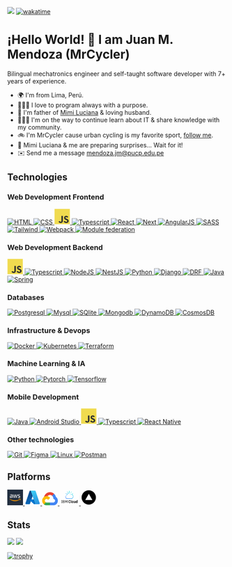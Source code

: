 ![](https://komarev.com/ghpvc/?username=MrCycler&color=blue)
[![wakatime](https://wakatime.com/badge/user/f58982f1-ea2a-49f4-9590-66fec5a145c0.svg)](https://wakatime.com/@f58982f1-ea2a-49f4-9590-66fec5a145c0)

# ¡Hello World! 👋 I am Juan M. Mendoza (MrCycler)

Bilingual mechatronics engineer and self-taught software developer with 7+ years of experience.

- 🌍 I'm from Lima, Perú.
- 👨🏽‍💻 I love to program always with a purpose.
- 🐶 I'm father of [Mimi Luciana](https://github.com/mimiluciana) & loving husband.
- 👨🏽‍🏫 I'm on the way to continue learn about IT & share knowledge with my community.
- 🚲 I'm MrCycler cause urban cycling is my favorite sport, [follow me](https://www.strava.com/athletes/36642621).
- 🔨 Mimi Luciana & me are preparing surprises... Wait for it!
- ✉️ Send me a message [mendoza.jm@pucp.edu.pe](mailto:mendoza.jm@pucp.edu.pe)

## Technologies

### Web Development Frontend

<div align="left">
<a href="https://developer.mozilla.org/es/docs/Web/HTML" target="_blank" rel="noreferrer">
    <img src="https://cdn-icons-png.flaticon.com/512/732/732212.png" width="36" height="36" alt="HTML" />
</a>
<a href="https://developer.mozilla.org/es/docs/Web/CSS" target="_blank" rel="noreferrer">
    <img src="https://static-00.iconduck.com/assets.00/file-type-css-icon-902x1024-dqy5inwy.png" width="36" height="36" alt="CSS" />
</a>
<a href="https://developer.mozilla.org/es/docs/Web/JavaScript" target="_blank" rel="noreferrer">
    <img src="https://raw.githubusercontent.com/devicons/devicon/master/icons/javascript/javascript-original.svg" width="36" height="36" alt="JS" />
</a>
<a href="https://www.typescriptlang.org/" target="_blank" rel="noreferrer">
    <img src="https://cdn.worldvectorlogo.com/logos/typescript.svg" width="36" height="36" alt="Typescript" />
</a>
<a href="https://es.react.dev/" target="_blank" rel="noreferrer">
    <img src="https://raw.githubusercontent.com/danielcranney/readme-generator/main/public/icons/skills/react-colored.svg" width="36" height="36" alt="React" />
</a>
<a href="https://nextjs.org/" target="_blank" rel="noreferrer">
    <img src="https://pbs.twimg.com/profile_images/1565710214019444737/if82cpbS_200x200.jpg" width="36" height="36" alt="Next" />
</a>
<a href="https://angular.dev/" target="_blank" rel="noreferrer">
    <img src="https://docs.angular.lat/assets/images/logos/angular/angular.svg" width="36" height="36" alt="AngularJS" />
</a>
<a href="https://sass-lang.com/" target="_blank" rel="noreferrer">
    <img src="https://cdn.iconscout.com/icon/free/png-256/free-sass-logo-icon-download-in-svg-png-gif-file-formats--brand-development-tools-pack-logos-icons-226054.png?f=webp&w=256" width="36" height="36" alt="SASS" />
</a>
<a href="https://tailwindcss.com/" target="_blank" rel="noreferrer">
    <img src="https://seeklogo.com/images/T/tailwind-css-logo-5AD4175897-seeklogo.com.png" width="36" height="25" alt="Tailwind" />
</a>
<a href="https://webpack.js.org/" target="_blank" rel="noreferrer">
    <img src="https://seeklogo.com/images/W/webpack-logo-9E66EE203A-seeklogo.com.png" width="36" height="36" alt="Webpack" />
</a>
<a href="https://webpack.js.org/concepts/module-federation" target="_blank" rel="noreferrer">
    <img src="https://miro.medium.com/v2/resize:fit:1400/1*LYa-AhLhP0-3q2O9liL13w.png" width="36" height="36" alt="Module federation" />
</a>
</div>

### Web Development Backend

<div align="left">
<a href="https://developer.mozilla.org/es/docs/Web/JavaScript" target="_blank" rel="noreferrer">
    <img src="https://raw.githubusercontent.com/devicons/devicon/master/icons/javascript/javascript-original.svg" width="36" height="36" alt="JS"/>
</a>
<a href="https://www.typescriptlang.org/" target="_blank" rel="noreferrer">
    <img src="https://cdn.worldvectorlogo.com/logos/typescript.svg" width="36" height="36" alt="Typescript" />
</a>
<a href="https://nodejs.org/" target="_blank" rel="noreferrer">
    <img src="https://raw.githubusercontent.com/danielcranney/readme-generator/main/public/icons/skills/nodejs-colored.svg" width="36" height="36" alt="NodeJS"/>
</a>
<a href="https://nestjs.com/" target="_blank" rel="noreferrer">
    <img src="https://raw.githubusercontent.com/danielcranney/readme-generator/main/public/icons/skills/nestjs-colored.svg" width="36" height="36" alt="NestJS"/>
</a>
<a href="https://www.python.org/" target="_blank" rel="noreferrer">
    <img src="https://raw.githubusercontent.com/danielcranney/readme-generator/main/public/icons/skills/python-colored.svg" width="36" height="36" alt="Python"/>
</a>
<a href="https://www.djangoproject.com/" target="_blank" rel="noreferrer">
    <img src="https://seeklogo.com/images/D/django-logo-4C5ECF7036-seeklogo.com.png" width="36" height="36" alt="Django"/>
</a>
<a href="https://www.django-rest-framework.org/" target="_blank" rel="noreferrer">
    <img src="https://storage.caktusgroup.com/media/blog-images/drf-logo2.png" width="50" height="36" alt="DRF"/>
</a>
<a href="https://www.java.com/" target="_blank" rel="noreferrer">
    <img src="https://raw.githubusercontent.com/danielcranney/readme-generator/main/public/icons/skills/java-colored.svg" width="36" height="36" alt="Java"/>
</a>
<a href="https://spring.io/" target="_blank" rel="noreferrer">
    <img src="https://img.icons8.com/color/600/000000/spring-logo.png" width="36" height="36" alt="Spring"/>
</a>
</div>

### Databases

<div align="left">
<a href="https://www.postgresql.org/" target="_blank" rel="noreferrer">
    <img src="https://raw.githubusercontent.com/danielcranney/readme-generator/main/public/icons/skills/postgresql-colored.svg" width="36" height="36" alt="Postgresql"/>
</a>
<a href="https://www.mysql.com/" target="_blank" rel="noreferrer">
    <img src="https://raw.githubusercontent.com/danielcranney/readme-generator/main/public/icons/skills/mysql-colored.svg" width="36" height="36" alt="Mysql"/>
</a>
<a href="https://www.sqlite.org/" target="_blank" rel="noreferrer">
    <img src="https://upload.wikimedia.org/wikipedia/commons/thumb/9/97/Sqlite-square-icon.svg/1200px-Sqlite-square-icon.svg.png" width="36" height="36" alt="SQlite"/>
</a>
<a href="https://www.mongodb.com/" target="_blank" rel="noreferrer">
    <img src="https://raw.githubusercontent.com/danielcranney/readme-generator/main/public/icons/skills/mongodb-colored.svg" width="36" height="36" alt="Mongodb"/>
</a>
<a href="https://aws.amazon.com/dynamodb" target="_blank" rel="noreferrer">
    <img src="https://static-00.iconduck.com/assets.00/aws-dynamodb-icon-227x256-8rljy0a9.png" width="36" height="36" alt="DynamoDB"/>
<a href="https://azure.microsoft.com/es-es/products/cosmos-db" target="_blank" rel="noreferrer">
    <img src="https://seeklogo.com/images/A/azure-cosmos-db-logo-128436034F-seeklogo.com.png" width="36" height="36" alt="CosmosDB"/>
</a>
</div>

### Infrastructure & Devops

<div align="left">

<a href="https://www.docker.com/" target="_blank" rel="noreferrer">
    <img src="https://raw.githubusercontent.com/danielcranney/readme-generator/main/public/icons/skills/docker-colored.svg" width="36" height="36" alt="Docker"/>
</a>
<a href="https://www.docker.com/" target="_blank" rel="noreferrer">
    <img src="https://www.ovhcloud.com/sites/default/files/styles/text_media_horizontal/public/2021-04/K8S-logo.png" width="40" height="40" alt="Kubernetes"/>
</a>
<a href="https://www.terraform.io/" target="_blank" rel="noreferrer">
    <img src="https://static-00.iconduck.com/assets.00/file-type-terraform-icon-455x512-csyun60o.png" width="36" height="36" alt="Terraform"/>
</a>
</div>

### Machine Learning & IA

<div align="left">
<a href="https://www.python.org/" target="_blank" rel="noreferrer">
    <img src="https://raw.githubusercontent.com/danielcranney/readme-generator/main/public/icons/skills/python-colored.svg" width="36" height="36" alt="Python"/>
</a>
<a href="https://pytorch.org/" target="_blank" rel="noreferrer">
    <img src="https://raw.githubusercontent.com/danielcranney/readme-generator/main/public/icons/skills/pytorch-colored.svg" width="36" height="36" alt="Pytorch"/>
</a>
<a href="https://www.tensorflow.org/" target="_blank" rel="noreferrer">
    <img src="https://miro.medium.com/v2/resize:fit:1000/1*Pgx0qBpKHFehtZj1K_yXCw.png" width="36" height="36" alt="Tensorflow"/>
</a>
</div>

### Mobile Development

<div align="left">
<a href="https://www.java.com/" target="_blank" rel="noreferrer">
    <img src="https://raw.githubusercontent.com/danielcranney/readme-generator/main/public/icons/skills/java-colored.svg" width="36" height="36" alt="Java"/>
</a>
<a href="https://developer.android.com/studio" target="_blank" rel="noreferrer">
    <img src="https://developer.android.com/static/studio/images/android-studio-stable.svg?hl=es-419" width="36" height="36" alt="Android Studio"/>
</a>
<a href="https://developer.mozilla.org/es/docs/Web/JavaScript" target="_blank" rel="noreferrer">
    <img src="https://raw.githubusercontent.com/devicons/devicon/master/icons/javascript/javascript-original.svg" width="36" height="36" alt="JS"/>
</a>
<a href="https://www.typescriptlang.org/" target="_blank" rel="noreferrer">
    <img src="https://cdn.worldvectorlogo.com/logos/typescript.svg" width="36" height="36" alt="Typescript" />
</a>
<a href="https://reactnative.dev/" target="_blank" rel="noreferrer">
    <img src="https://raw.githubusercontent.com/danielcranney/readme-generator/main/public/icons/skills/react-colored.svg" width="36" height="36" alt="React Native" />
</a>
</div>

### Other technologies

<div align="left">
<a href="https://git-scm.com/" target="_blank" rel="noreferrer">
    <img src="https://raw.githubusercontent.com/danielcranney/readme-generator/main/public/icons/skills/git-colored.svg" width="36" height="36" alt="Git"/>
</a>
<a href="https://www.figma.com/" target="_blank" rel="noreferrer">
    <img src="https://raw.githubusercontent.com/danielcranney/readme-generator/main/public/icons/skills/figma-colored.svg" width="36" height="36" alt="Figma"/>
</a>
<a href="https://www.linux.org/" target="_blank" rel="noreferrer">
    <img src="https://upload.wikimedia.org/wikipedia/commons/thumb/3/35/Tux.svg/1200px-Tux.svg.png" width="36" height="36" alt="Linux"/>
</a>
<a href="https://www.postman.com/" target="_blank" rel="noreferrer">
    <img src="https://cdn.worldvectorlogo.com/logos/postman.svg" width="40" height="40" alt="Postman"/>
</a>
</div>

## Platforms

<div align="left">
<a href="https://aws.amazon.com/" target="_blank" rel="noreferrer" >
    <img src="https://raw.githubusercontent.com/MrCycler/MrCycler/refs/heads/main/icons/platforms/aws.jpg" width="36" height="36" alt="AWS"/>
</a>
<a href="https://azure.microsoft.com/" target="_blank" rel="noreferrer">
    <img src="https://raw.githubusercontent.com/MrCycler/MrCycler/refs/heads/main/icons/platforms/microsoft-azure.png" width="36" height="36" alt="Azure"/>
</a>
<a href="https://cloud.google.com/" target="_blank" rel="noreferrer">
    <img src="https://raw.githubusercontent.com/MrCycler/MrCycler/refs/heads/main/icons/platforms/gcp.png" width="36" height="30" alt="GCP"/>
</a>
<a href="https://cloud.ibm.com/" target="_blank" rel="noreferrer">
    <img src="https://raw.githubusercontent.com/MrCycler/MrCycler/refs/heads/main/icons/platforms/IBM.png" width="45" height="36" alt="IBM Cloud"/>
</a>
<a href="https://vercel.com/" target="_blank" rel="noreferrer">
    <img src="https://raw.githubusercontent.com/MrCycler/MrCycler/refs/heads/main/icons/platforms/vercel.png" width="36" height="36" alt="Vercel"/>
</a>
</div>
<!---
## Socials Networks
-->

## Stats

<img src="https://github-readme-stats.vercel.app/api?username=MrCycler&show_icons=true&hide_border=true&count_private=true&theme=dark&hide_border=true&layout=compact" />

<img src="https://wakatime.com/share/@MrCycler/f2f49b93-e2cd-4f67-a96c-e389a2ded082.svg" />

[![trophy](https://github-profile-trophy.vercel.app/?username=MrCycler)](https://github.com/MrCycler/github-profile-trophy)
